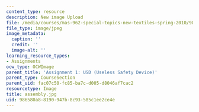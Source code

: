 ```yaml
---
content_type: resource
description: New image Upload
file: /media/courses/mas-962-special-topics-new-textiles-spring-2010/986580a88190947b8c93585c1ee2ce4e_assembly.jpg
file_type: image/jpeg
image_metadata:
  caption: ''
  credit: ''
  image-alt: ''
learning_resource_types:
- Assignments
ocw_type: OCWImage
parent_title: 'Assignment 1: USD (Useless Safety Device)'
parent_type: CourseSection
parent_uid: fac07c50-fc85-ba7c-d005-d8046af7cac2
resourcetype: Image
title: assembly.jpg
uid: 986580a8-8190-947b-8c93-585c1ee2ce4e
---
```

